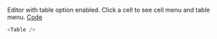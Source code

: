 Editor with table option enabled. Click a cell to see cell menu and table menu. <a target="_blank" href="https://github.com/nib-edit/Nib/blob/master/packages/docs/demo/Table/index.jsx">Code</a>

```js
<Table />
```
